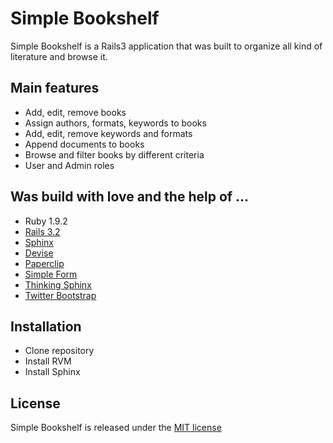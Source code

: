 # Simple Bookshelf

Simple Bookshelf is a Rails3 application that was built to organize all kind of literature and browse it.

## Main features

* Add, edit, remove books
* Assign authors, formats, keywords to books
* Add, edit, remove keywords and formats
* Append documents to books
* Browse and filter books by different criteria
* User and Admin roles

## Was build with love and the help of ...

* Ruby 1.9.2
* [Rails 3.2](https://github.com/rails/rails)
* [Sphinx](http://sphinxsearch.com/)
* [Devise](https://github.com/plataformatec/devise)
* [Paperclip](https://github.com/thoughtbot/paperclip)
* [Simple Form](https://github.com/plataformatec/simple_form)
* [Thinking Sphinx](https://github.com/freelancing-god/thinking-sphinx)
* [Twitter Bootstrap](http://twitter.github.com/bootstrap/)

## Installation

* Clone repository
* Install RVM
* Install Sphinx

## License

Simple Bookshelf is released under the [MIT license](www.opensource.org/licenses/MIT)